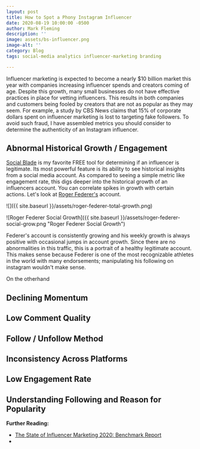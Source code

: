 ```yaml
---
layout: post
title: How to Spot a Phony Instagram Influencer
date: 2020-08-19 10:00:00 -0500
author: Mark Fleming
description: ''
image: assets/bs-influencer.png
image-alt: ''
category: Blog
tags: social-media analytics influencer-marketing branding

---
```

Influencer marketing is expected to become a nearly $10 billion market this year with companies increasing influencer spends and creators coming of age. Despite this growth, many small businesses do not have effective practices in place for vetting influencers. This results in both companies and customers being fooled by creators that are not as popular as they may seem. For example, a study by CBS News claims that 15% of corporate dollars spent on influencer marketing is lost to targeting fake followers. To avoid such fraud, I have assembled metrics you should consider to determine the authenticity of an Instagram influencer.

## Abnormal Historical Growth / Engagement

[Social Blade](https://socialblade.com/ "Social Blade") is my favorite FREE tool for determining if an influencer is legitimate. Its most powerful feature is its ability to see historical insights from a social media account. As compared to seeing a simple metric like engagement rate, this digs deeper into the historical growth of an influencers account. You can correlate spikes in growth with certain actions. Let's look at [Roger Federer's](http://instagram.com/rogerfederer "Roger Federer Instagram") account.

![]({{ site.baseurl }}/assets/roger-federer-total-growth.png)

![Roger Federer Social Growth]({{ site.baseurl }}/assets/roger-federer-social-grow.png "Roger Federer Social Growth")

Federer's account is consistently growing and his weekly growth is always positive with  occasional jumps in account growth. Since there are no abnormalities in this traffic, this is a portrait of a healthy legitimate account. This makes sense because Federer is one of the most recognizable athletes in the world with many endorsements; manipulating his following on instagram wouldn't make sense.

On the otherhand

## Declining Momentum

## Low Comment Quality

## Follow / Unfollow Method

## Inconsistency Across Platforms

## Low Engagement Rate

## Understanding Following and Reason for Popularity

**Further Reading:**

* [The State of Influencer Marketing 2020: Benchmark Report](https://influencermarketinghub.com/influencer-marketing-benchmark-report-2020/ "The State of Influencer Marketing 2020: Benchmark Report")
* 